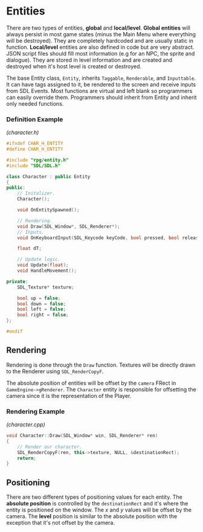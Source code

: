 # Entities
There are two types of entities, **global** and **local/level**. **Global entities** will always persist in most game states (minus the Main Menu where everything will be destroyed). They are completely hardcoded and are usually static in function. **Local/level** entities are also defined in code but are very abstract. JSON script files should fill most information (e.g for an NPC, the sprite and dialogue). They are stored in level information and are created and destroyed when it's host level is created or destroyed. 

The base Entity class, `Entity`, inherits `Taggable`, `Renderable`, and `Inputtable`. It can have tags assigned to it, be rendered to the screen and receive inputs from SDL Events. Most functions are virtual and left blank so programmers can easily override them. Programmers should inherit from Entity and inherit only needed functions.

### Definition Example
*(character.h)*
```c++
#ifndef CHAR_H_ENTITY
#define CHAR_H_ENTITY

#include "rpg/entity.h"
#include "SDL/SDL.h"

class Character : public Entity
{
public:
    // Initalizer.
    Character();

    void OnEntitySpawned();

    // Rendering.
    void Draw(SDL_Window*, SDL_Renderer*);
    // Inputs.
    void OnKeyboardInput(SDL_Keycode keyCode, bool pressed, bool released, bool repeat);

    float dT;

    // Update logic.
    void Update(float);
    void HandleMovement();

private:
    SDL_Texture* texture;

    bool up = false;
    bool down = false;
    bool left = false;
    bool right = false;
};

#endif
```

## Rendering
Rendering is done through the `Draw` function. Textures will be directly drawn to the Renderer using `SDL_RenderCopyF`.

The absolute position of entities will be offset by the `camera` FRect in `GameEngine->gRenderer`. The `Character` entity is responsible for offsetting the camera since it is the representation of the Player.

### Rendering Example
*(character.cpp)*
```c++
void Character::Draw(SDL_Window* win, SDL_Renderer* ren)
{
    // Render our character.
    SDL_RenderCopyF(ren, this->texture, NULL, &destinationRect);
    return;
}
```

## Positioning
There are two different types of positioning values for each entity. The **absolute position** is controlled by the `destinationRect` and it's where the entity is positioned on the window. The *x* and *y* values will be offset by the camera. The **level** position is similar to the absolute position with the exception that it's not offset by the camera.